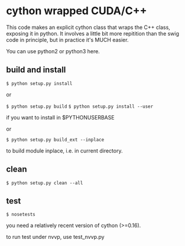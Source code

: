# cython wrapped CUDA/C++

This code makes an explicit cython class that wraps the C++ class, exposing it in python. It involves a little bit more repitition than the swig code in principle, but in practice it's MUCH easier.

You can use python2 or python3 here.

## build and install

`$ python setup.py install`

or

`$ python setup.py build`
`$ python setup.py install --user`

if you want to install in $PYTHONUSERBASE

or

`$ python setup.py build_ext --inplace`

to build module inplace, i.e. in current directory.

## clean

`$ python setup.py clean --all`

## test

`$ nosetests`

you need a relatively recent version of cython (>=0.16).


to run test under nvvp, use test_nvvp.py
